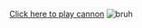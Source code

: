 [Click here to play cannon](https://lamdincannon.000webhostapp.com/Cannon/examples/cannon/index.html)
<img src = "https://i.ytimg.com/vi/NzishIREebw/maxresdefault.jpg"
     alt = "bruh" />